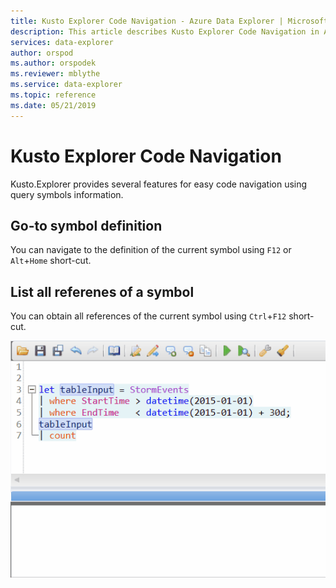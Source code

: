 ```yaml
---
title: Kusto Explorer Code Navigation - Azure Data Explorer | Microsoft Docs
description: This article describes Kusto Explorer Code Navigation in Azure Data Explorer.
services: data-explorer
author: orspod
ms.author: orspodek
ms.reviewer: mblythe
ms.service: data-explorer
ms.topic: reference
ms.date: 05/21/2019
---
```

# Kusto Explorer Code Navigation

Kusto.Explorer provides several features for easy code navigation using query symbols information.

## Go-to symbol definition

You can navigate to the definition of the current symbol using `F12` or `Alt`+`Home` short-cut.

## List all referenes of a symbol

You can obtain all references of the current symbol using `Ctrl`+`F12` short-cut.


![alt text](./Images/KustoTools-KustoExplorer/ke-codenav-references.png "code-navigation-references")
